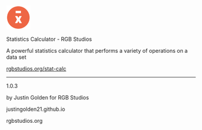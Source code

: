 <img src="icon.svg" width="64px">

Statistics Calculator - RGB Studios

A powerful statistics calculator that performs a variety of operations on a data set

<a href="https://rgbstudios.org/stat-calc">rgbstudios.org/stat-calc</a>

<hr>

1.0.3

by Justin Golden for RGB Studios

justingolden21.github.io

rgbstudios.org
